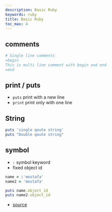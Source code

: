 ```yaml
---
description: Basic Ruby
keywords: ruby
title: Basic Ruby
toc_max: 4
---
```


## comments

```ruby
# Single line comments
=begin
This is multi line comment with begin and end
=end
```

## print / puts

* `puts` print with a new line
* `print` print only with one line

## String

```ruby
puts 'single qoute string'
puts "Double qoute string"
```

## symbol

* `:` symbol keyword
* fixed object id

```ruby
name = :'mostafa'
name2 = 'mostafa'

puts name.object_id
puts name2.object_id
```

* [source](https://ruby-doc.org/core-2.2.0/Symbol.html)
